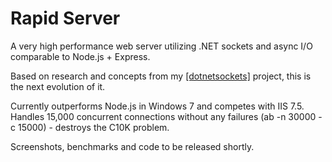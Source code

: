 Rapid Server
============

A very high performance web server utilizing .NET sockets and async I/O comparable to Node.js + Express.

Based on research and concepts from my [[dotnetsockets]](https://github.com/perrybutler/dotnetsockets) project, this is the next evolution of it.

Currently outperforms Node.js in Windows 7 and competes with IIS 7.5. Handles 15,000 concurrent connections without any failures (ab -n 30000 -c 15000) - destroys the C10K problem.

Screenshots, benchmarks and code to be released shortly.
